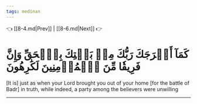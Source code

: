 ```yaml
---
tags: medinan
---
```


👈 [[8-4.md|Prev]] | [[8-6.md|Next]] 👉

# كَمَآ أَخۡرَجَكَ رَبُّكَ مِنۢ بَيۡتِكَ بِٱلۡحَقِّ وَإِنَّ فَرِيقٗا مِّنَ ٱلۡمُؤۡمِنِينَ لَكَٰرِهُونَ

[It is] just as when your Lord brought you out of your home [for the battle of Badr] in truth, while indeed, a party among the believers were unwilling

---

